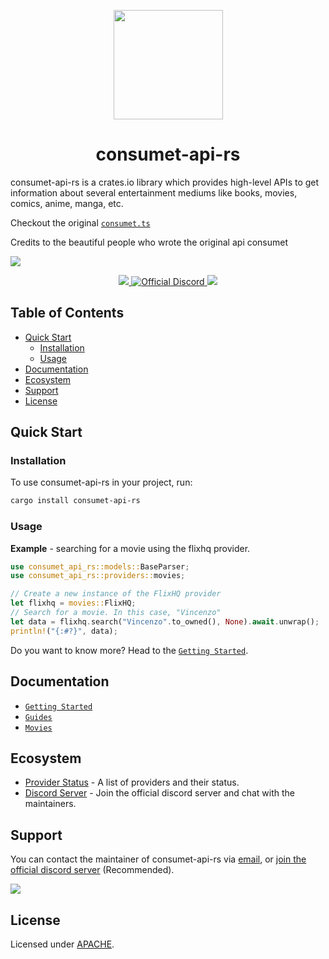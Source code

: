 <p align="center"><img src="https://consumet.org/images/consumetlogo.png" width="175"/></p>

<h1 align="center"> consumet-api-rs </h1>

consumet-api-rs is a crates.io library which provides high-level APIs to get information about several entertainment mediums like books, movies, comics, anime, manga, etc.

Checkout the original [`consumet.ts`](https://github.com/consumet/consumet.ts/)

Credits to the beautiful people who wrote the original api consumet

[![](https://contrib.rocks/image?repo=consumet/consumet.ts)](https://github.com/consumet/consumet.ts/graphs/contributors)

<p align="center">
    <a href="https://crates.io/crates/consumet-api-rs">
        <img src="https://img.shields.io/crates/v/consumet-api-rs.svg">
    </a>
    <a href="https://discord.gg/qTPfvMxzNH">
      <img src="https://img.shields.io/discord/987492554486452315?color=7289da&label=discord&logo=discord&logoColor=7289da" alt="Official Discord">
    </a>
    <a href="https://github.com/carrotshniper21/consumet-api-rs/blob/main/LICENSE">
      <img src="https://img.shields.io/crates/l/consumet-api-rs.svg">
    </a>
</p>

<h2> Table of Contents </h2>

- [Quick Start](#quick-start)
  - [Installation](#installation)
  - [Usage](#usage)
- [Documentation](#documentation)
- [Ecosystem](#ecosystem)
- [Support](#support)
- [License](#license)

## Quick Start

### Installation

To use consumet-api-rs in your project, run:
```bash
cargo install consumet-api-rs
```

### Usage

**Example** - searching for a movie using the flixhq provider.
```rs
use consumet_api_rs::models::BaseParser;
use consumet_api_rs::providers::movies;

// Create a new instance of the FlixHQ provider
let flixhq = movies::FlixHQ;
// Search for a movie. In this case, "Vincenzo"
let data = flixhq.search("Vincenzo".to_owned(), None).await.unwrap();
println!("{:#?}", data);
```

Do you want to know more? Head to the [`Getting Started`](https://github.com/carrotshniper21/consumet-api-rs/tree/main/docs/guides/getting-started.md).

## Documentation
- [`Getting Started`](https://github.com/carrotshniper21/consumet-api-rs/tree/main/docs/guides/getting-started.md)
- [`Guides`](https://github.com/carrotshniper21/consumet-api-rs/tree/main/docs)
- [`Movies`](https://github.com/carrotshniper21/consumet-api-rs/tree/main/docs/guides/movies.md)

## Ecosystem
- [Provider Status](https://github.com/consumet/providers-status/blob/main/README.md) - A list of providers and their status.
- [Discord Server](https://discord.gg/qTPfvMxzNH) - Join the official discord server and chat with the maintainers.

## Support
You can contact the maintainer of consumet-api-rs via [email](mailto:vipershniper07@gmail.com), or [join the official discord server](https://discord.gg/qTPfvMxzNH) (Recommended).

<a href="https://discord.gg/qTPfvMxzNH">
   <img src="https://discordapp.com/api/guilds/987492554486452315/widget.png?style=banner2">
</a>

## License
Licensed under [APACHE](./LICENSE).
